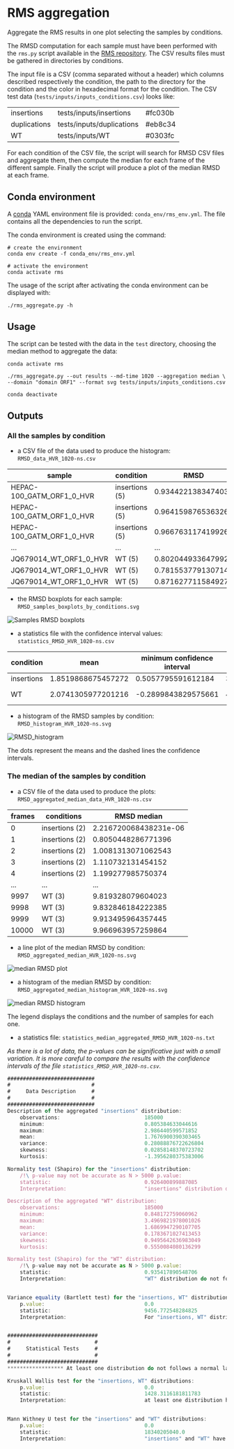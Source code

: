 # RMS aggregation

Aggregate the RMS results in one plot selecting the samples by conditions.

The RMSD computation for each sample must have been performed with the `rms.py` script available in the 
[RMS repository](https://github.com/njeanne/rms). The CSV results files must be gathered in directories by conditions.

The input file is a CSV (comma separated without a header) which columns described respectively the condition, the path 
to the directory for the condition and the color in hexadecimal format for the condition. The CSV test data 
(`tests/inputs/inputs_conditions.csv`) looks like:

|   |   |   |
|---|---|---|
| insertions  | tests/inputs/insertions  | #fc030b |
| duplications | tests/inputs/duplications | #eb8c34 |
| WT  | tests/inputs/WT | #0303fc |

For each condition of the CSV file, the script will search for RMSD CSV files and aggregate them, then compute the 
median for each frame of the different sample. Finally the script will produce a plot of the median RMSD at each frame.

## Conda environment

A [conda](https://docs.conda.io/projects/conda/en/latest/index.html) YAML environment file is provided: 
`conda_env/rms_env.yml`. The file contains all the dependencies to run the script.

The conda environment is created using the command:
```shell script
# create the environment
conda env create -f conda_env/rms_env.yml

# activate the environment
conda activate rms
```

The usage of the script after activating the conda environment can be displayed with:
```shell script
./rms_aggregate.py -h
```

## Usage

The script can be tested with the data in the `test` directory, choosing the median method to aggregate the data:
```shell script
conda activate rms

./rms_aggregate.py --out results --md-time 1020 --aggregation median \
--domain "domain ORF1" --format svg tests/inputs/inputs_conditions.csv

conda deactivate
```

## Outputs

### All the samples by condition

- a CSV file of the data used to produce the histogram: `RMSD_data_HVR_1020-ns.csv`

|sample                   |condition     |RMSD              |
|-------------------------|--------------|------------------|
|HEPAC-100_GATM_ORF1_0_HVR|insertions (5)|0.9344221383474036|
|HEPAC-100_GATM_ORF1_0_HVR|insertions (5)|0.9641598765363264|
|HEPAC-100_GATM_ORF1_0_HVR|insertions (5)|0.9667631174199266|
|…                        |…             |…                 |
|JQ679014_WT_ORF1_0_HVR   |WT (5)        |0.8020449336479927|
|JQ679014_WT_ORF1_0_HVR   |WT (5)        |0.7815537791307146|
|JQ679014_WT_ORF1_0_HVR   |WT (5)        |0.8716277115849276|


- the RMSD boxplots for each sample: `RMSD_samples_boxplots_by_conditions.svg`

![Samples RMSD boxplots](doc/_static/RMSD_samples_boxplots_by_conditions.svg)

- a statistics file with the confidence interval values: `statistics_RMSD_HVR_1020-ns.csv`

|condition |mean              |minimum confidence interval|maximum confidence interval|observations|minimum               |maximum          |variance           |skewness           |kurtosis           |
|----------|------------------|---------------------------|---------------------------|------------|----------------------|-----------------|-------------------|-------------------|-------------------|
|insertions|1.8519868675457272|0.5057795591612184         |3.1981941759302357         |925000      |0.0                   |3.985055324238989|0.47176766977231716|0.46596832038581276|-0.6615830793576922|
|WT        |2.0741305977201216|-0.2899843829575661        |4.43824557839781           |925000      |1.7608379027271185e-07|6.513816433285587|1.4549279180002745 |1.714390862447855  |2.4421151733641215 |


- a histogram of the RMSD samples by condition: `RMSD_histogram_HVR_1020-ns.svg`

![RMSD_histogram](doc/_static/RMSD_histogram_HVR_1020-ns.svg)

The dots represent the means and the dashed lines the confidence intervals.

### The median of the samples by condition

- a CSV file of the data used to produce the plots: `RMSD_aggregated_median_data_HVR_1020-ns.csv`

|frames|conditions    |RMSD median          |
|------|--------------|---------------------|
|0     |insertions (2)|2.216720068438231e-06|
|1     |insertions (2)|0.8050448286771396   |
|2     |insertions (2)|1.0081313071062543   |
|3     |insertions (2)|1.110732131454152    |
|4     |insertions (2)|1.199277985750374    |
|...|...|...|
|9997|WT (3)        |9.819328079604023    |
|9998|WT (3)        |9.832846184222385    |
|9999|WT (3)        |9.913495964357445    |
|10000|WT (3)        |9.966963957259864    |

- a line plot of the median RMSD by condition: `RMSD_aggregated_median_HVR_1020-ns.svg`

![median RMSD plot](doc/_static/RMSD_aggregated_median_HVR_1020-ns.svg)

- a histogram of the median RMSD by condition: `RMSD_aggregated_median_histogram_HVR_1020-ns.svg`

![median RMSD histogram](doc/_static/RMSD_aggregated_median_histogram_HVR_1020-ns.svg)

The legend displays the conditions and the number of samples for each one.

- a statistics file: `statistics_median_aggregated_RMSD_HVR_1020-ns.txt`

*As there is a lot of data, the p-values can be significative just with a small variation. It is more careful to 
compare the results with the confidence intervals of the file `statistics_RMSD_HVR_1020-ns.csv`.*

```typescript
############################
#                          #
#     Data Description     #
#                          #
############################
Description of the aggregated "insertions" distribution:
	observations:                           185000
	minimum:                                0.805384633044616
	maximum:                                2.986440599571852
	mean:                                   1.7676900390303465
	variance:                               0.28088876722626804
	skewness:                               0.02858148370723702
	kurtosis:                               -1.3956280375383006

Normality test (Shapiro) for the "insertions" distribution:
	/!\ p-value may not be accurate as N > 5000	p.value:                                0.0
	statistic:                              0.926400899887085
	Interpretation:                         "insertions" distribution do not follows a Normal law at α risk of 0.05 (p.value <= 0.05)

Description of the aggregated "WT" distribution:
	observations:                           185000
	minimum:                                0.848172759060962
	maximum:                                3.4969821978001026
	mean:                                   1.6869947290107705
	variance:                               0.1783671027413453
	skewness:                               0.9495642636983049
	kurtosis:                               0.5550084080136299

Normality test (Shapiro) for the "WT" distribution:
	/!\ p-value may not be accurate as N > 5000	p.value:                                0.0
	statistic:                              0.935417890548706
	Interpretation:                         "WT" distribution do not follows a Normal law at α risk of 0.05 (p.value <= 0.05)


Variance equality (Bartlett test) for the "insertions, WT" distributions:
	p.value:                                0.0
	statistic:                              9456.772548284825
	Interpretation:                         For "insertions, WT" distributions the variance are  not equals at α risk of 0.05 (p.value <= 0.05)


#############################
#                           #
#     Statistical Tests     #
#                           #
#############################
****************** At least one distribution do not follows a normal law, Kruskall-Wallis and Mann-Whitney U tests will be applied. ******************

Kruskall Wallis test for the "insertions, WT" distributions:
	p.value:                                0.0
	statistic:                              1428.3116181811783
	Interpretation:                         at least one distribution has a mean distinct from the others at a α risk of 0.05 (p.value <= 0.05)


Mann Withney U test for the "insertions" and "WT" distributions:
	p.value:                                0.0
	statistic:                              18340205040.0
	Interpretation:                         "insertions" and "WT" have a different mean at a α risk of 0.05 (p.value <= 0.05)
```